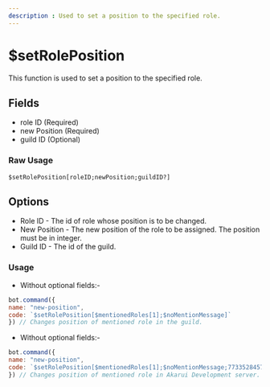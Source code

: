 ```yaml
---
description : Used to set a position to the specified role.
---
```


# $setRolePosition
This function is used to set a position to the specified role.

## Fields
- role ID (Required)
- new Position (Required)
- guild ID (Optional)

### Raw Usage
`$setRolePosition[roleID;newPosition;guildID?]`

## Options
- Role ID - The id of role whose position is to be changed.
- New Position - The new position of the role to be assigned. The position must be in integer.
- Guild ID - The id of the guild.

### Usage

- Without optional fields:-

```js
bot.command({
name: "new-position",
code: `$setRolePosition[$mentionedRoles[1];$noMentionMessage]`
}) // Changes position of mentioned role in the guild.
```

- Without optional fields:-

```js
bot.command({
name: "new-position",
code: `$setRolePosition[$mentionedRoles[1];$noMentionMessage;773352845738115102]`
}) // Changes position of mentioned role in Akarui Development server.
```
